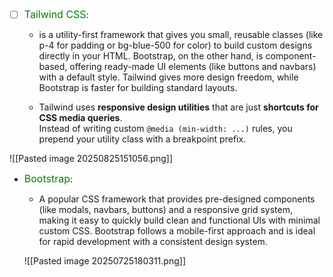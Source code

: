 - [ ] <span style="font-size:16px; color:green;">Tailwind CSS</span>:
	- is a utility-first framework that gives you small, reusable classes (like p-4 for padding or bg-blue-500 for color) to build custom designs directly in your HTML. Bootstrap, on the other hand, is component-based, offering ready-made UI elements (like buttons and navbars) with a default style. Tailwind gives more design freedom, while Bootstrap is faster for building standard layouts.
	
	- Tailwind uses **responsive design utilities** that are just **shortcuts for CSS media queries**.  
		Instead of writing custom `@media (min-width: ...)` rules, you prepend your utility class with a breakpoint prefix.
		
![[Pasted image 20250825151056.png]]



- <span style="font-size:16px; color:green;">Bootstrap</span>:
	- A popular CSS framework that provides pre-designed components (like modals, navbars, buttons) and a responsive grid system, making it easy to quickly build clean and functional UIs with minimal custom CSS. Bootstrap follows a mobile-first approach and is ideal for rapid development with a consistent design system.

	![[Pasted image 20250725180311.png]]